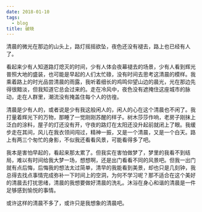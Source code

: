 ```yaml
---
date: 2018-01-10
tags:
  - blog
title: 破晓
---
```


清晨的微光在那边的山头上，路灯摇摇欲坠，夜色还没有褪去，路上也已经有人了。

<!--more-->

看起来少有人知道路灯熄灭的时间，少有人体会夜幕褪去的场景，少有人看到辉光普照大地的盛装，也可能是早起的人们太忙碌，没有时间去思考这清晨的模样。我乘着路上的时光品尝清晨的雨露，我听着细长的鸡鸣仰望山边的晨光，光在那边先得很黯淡，但我知道它总会过来的。走在冷风中，夜色没有遮掩住这座城市的脉动，走在人群里，潮流没有掩盖住每个人的彷徨。

清晨是少有人的，或者说是少有我这般闲人的，闲人的心在这个清晨也不闲了。我打量着辉光下的万物，那睡了一觉刚刚苏醒的样子。树木莎莎作响，老房子刚抹上泛白的涂料，屋子的灯还没有开，守夜的路灯在太阳还没升起前就闭上了眼。我缓步走在其间，风儿在我衣领间闯过，精神一振，又是一个清晨，又是一个白天。路上有两三个匆忙的身影，不似我还看看风景，可能看得多了吧。

我本是害怕早起的，看起来那太累了。但我实在害怕做梦了，梦里的我看不到结局，难以有时间给我大梦一场，想想啊，还是出门看看不同的风景吧。但我一出门就有点后悔，后悔我的想法太过简单，清早的我能看到美景，却也只是几刻钟，我总得去找点事情完成弥补一下时间上的空洞，为何不学习呢？那不适合在这个美好的清晨去打扰思绪，清晨的我想要做好清晨的洗礼。沐浴在身心和谐的清晨是一件足够感到愉悦的事情。

或许这样的清晨不多了，或许只是我想象的清晨吧。
